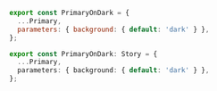 ```js filename="CSF 3 - Button.stories.js|jsx" renderer="common" language="js"
export const PrimaryOnDark = {
  ...Primary,
  parameters: { background: { default: 'dark' } },
};
```

```ts filename="CSF 3 - Button.stories.ts|tsx" renderer="common" language="ts"
export const PrimaryOnDark: Story = {
  ...Primary,
  parameters: { background: { default: 'dark' } },
};
```
